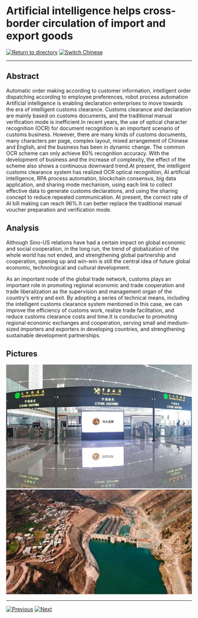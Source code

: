 # Artificial intelligence helps cross-border circulation of import and export goods

[![Return to directory](http://img.shields.io/badge/Click-Back-875A7B.svg?style=flat&colorA=8F8F8F)](/)
[![Switch Chinese](http://img.shields.io/badge/Switch-Chinese-875A7B.svg?style=flat&colorA=8F8F8F)](https://doc.shanghaiopen.org.cn/case/17/1.html)

----------

## Abstract

Automatic order making according to customer information, intelligent order dispatching according to employee preferences, robot process automation Artificial intelligence is enabling declaration enterprises to move towards the era of intelligent customs clearance. Customs clearance and declaration are mainly based on customs documents, and the traditional manual verification mode is inefficient.In recent years, the use of optical character recognition (OCR) for document recognition is an important scenario of customs business. However, there are many kinds of customs documents, many characters per page, complex layout, mixed arrangement of Chinese and English, and the business has been in dynamic change. The common OCR scheme can only achieve 80% recognition accuracy. With the development of business and the increase of complexity, the effect of the scheme also shows a continuous downward trend.At present, the intelligent customs clearance system has realized OCR optical recognition, AI artificial intelligence, RPA process automation, blockchain consensus, big data application, and sharing mode mechanism, using each link to collect effective data to generate customs declarations, and using the sharing concept to reduce repeated communication. At present, the correct rate of AI bill making can reach 96%.It can better replace the traditional manual voucher preparation and verification mode.


## Analysis

Although Sino-US relations have had a certain impact on global economic and social cooperation, in the long run, the trend of globalization of the whole world has not ended, and strengthening global partnership and cooperation, opening up and win-win is still the central idea of future global economic, technological and cultural development.
 
As an important node of the global trade network, customs plays an important role in promoting regional economic and trade cooperation and trade liberalization as the supervision and management organ of the country's entry and exit. By adopting a series of technical means, including the intelligent customs clearance system mentioned in this case, we can improve the efficiency of customs work, realize trade facilitation, and reduce customs clearance costs and time.It is conducive to promoting regional economic exchanges and cooperation, serving small and medium-sized importers and exporters in developing countries, and strengthening sustainable development partnerships.



## Pictures

![图片](17.1.1.jpg)
![图片](17.1.2.jpg)


----------
 [![Previous](http://img.shields.io/badge/View-Previous-875A7B.svg?style=flat&colorA=8F8F8F)](https://doc.shanghaiopen.org.cn/case/16/en_2.html)
 [![Next](http://img.shields.io/badge/View-Next-875A7B.svg?style=flat&colorA=8F8F8F)](https://doc.shanghaiopen.org.cn/case/17/en_2.html)
